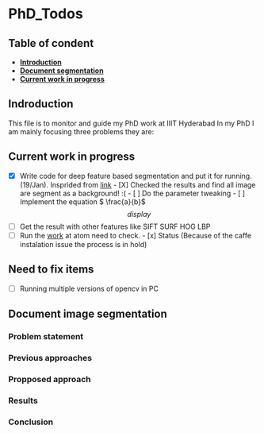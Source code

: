 # PhD_Todos

## Table of condent
* **[Introduction](#introduction)**
* **[Document segmentation](#document-image-segmentation)**
* **[Current work in progress](#current-work-in-progress)**

## Indroduction

This file is to monitor and guide my PhD work at IIIT Hyderabad
In my PhD I am mainly focusing three problems they are:

## Current work in progress

- [x] Write code for deep feature based segmentation and put it for running.(19/Jan). Insprided from [link](https://arxiv.org/pdf/1411.6836v1.pdf)
      - [X] Checked the results and find all image are segment as a background! :(
      - [ ] Do the parameter tweaking
      - [ ] Implement the equation $ \frac{a}{b}$ $$display$$
- [ ] Get the result with other features like SIFT SURF HOG LBP 
- [ ] Run the [work](https://github.com/HyeonwooNoh/DeconvNet) at atom need to check.
      - [x] Status (Because of the caffe instalation issue the process is in hold)

## Need to fix items
- [ ] Running multiple versions of opencv in PC

## Document image segmentation

### Problem statement

### Previous approaches

### Propposed approach

### Results

### Conclusion




